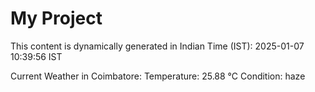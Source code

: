 # My Project

This content is dynamically generated in Indian Time (IST): 2025-01-07 10:39:56 IST


Current Weather in Coimbatore:
Temperature: 25.88 °C
Condition: haze
